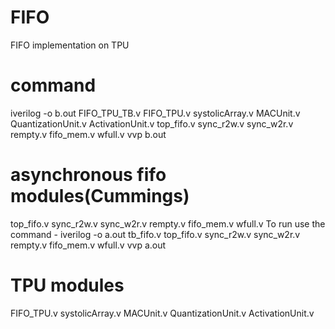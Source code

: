 # FIFO
 FIFO implementation on TPU
# command
iverilog -o b.out FIFO_TPU_TB.v FIFO_TPU.v systolicArray.v MACUnit.v QuantizationUnit.v ActivationUnit.v top_fifo.v sync_r2w.v sync_w2r.v rempty.v fifo_mem.v wfull.v
vvp b.out
# asynchronous fifo modules(Cummings)
top_fifo.v sync_r2w.v sync_w2r.v rempty.v fifo_mem.v wfull.v
To run use the command - 
iverilog -o a.out tb_fifo.v top_fifo.v sync_r2w.v sync_w2r.v rempty.v fifo_mem.v wfull.v
vvp a.out
# TPU modules
FIFO_TPU.v systolicArray.v MACUnit.v QuantizationUnit.v ActivationUnit.v
